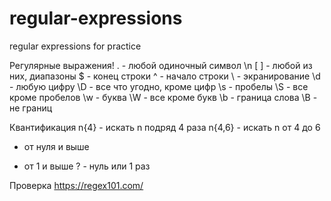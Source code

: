 # regular-expressions
regular expressions for practice

Регулярные выражения!
. - любой одиночный символ \n
[ ] - любой из них, диапазоны
$ - конец строки
^ - начало строки
\ - экранирование
\d - любую цифру
\D - все что угодно, кроме цифр
\s - пробелы
\S - все кроме пробелов
\w - буква
\W - все кроме букв
\b - граница слова
\B - не границ

Квантификация
n{4} - искать n подряд 4 раза
n{4,6} - искать n от 4 до 6
* от нуля и выше
+ от 1 и выше 
? - нуль или 1 раз

Проверка https://regex101.com/
